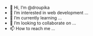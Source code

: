 - 👋 Hi, I’m @droupika
- 👀 I’m interested in web development ...
- 🌱 I’m currently learning ...
- 💞️ I’m looking to collaborate on ...
- 📫 How to reach me ...

<!---
droupika/droupika is a ✨ special ✨ repository because its `README.md` (this file) appears on your GitHub profile.
You can click the Preview link to take a look at your changes.
--->
